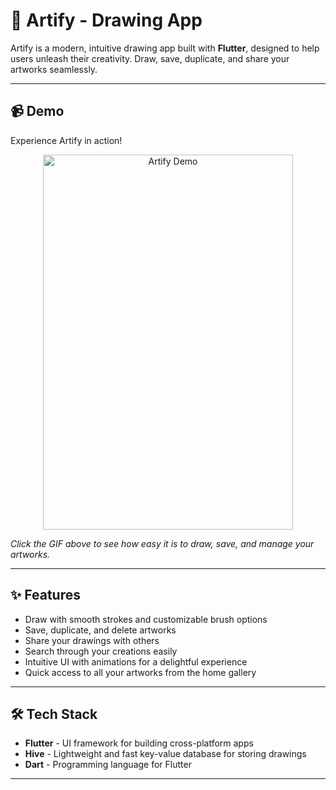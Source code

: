 # 🎨 Artify - Drawing App

Artify is a modern, intuitive drawing app built with **Flutter**, designed to help users unleash their creativity. Draw, save, duplicate, and share your artworks seamlessly.

---

## 📹 Demo

Experience Artify in action!

<p align="center">
  <img src="demo_video/video_demo.gif" alt="Artify Demo" width="400" height="600"/>
</p>

*Click the GIF above to see how easy it is to draw, save, and manage your artworks.*



---

## ✨ Features

- Draw with smooth strokes and customizable brush options
- Save, duplicate, and delete artworks
- Share your drawings with others
- Search through your creations easily
- Intuitive UI with animations for a delightful experience
- Quick access to all your artworks from the home gallery

---

## 🛠 Tech Stack

- **Flutter** - UI framework for building cross-platform apps
- **Hive** - Lightweight and fast key-value database for storing drawings
- **Dart** - Programming language for Flutter

---

